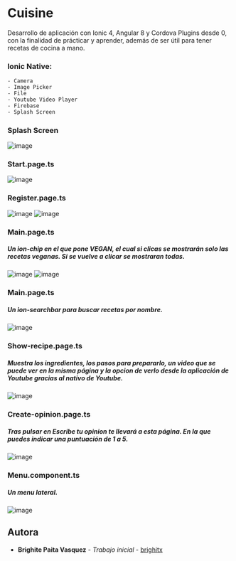 # Cuisine
Desarrollo de aplicación con Ionic 4, Angular 8 y Cordova Plugins desde 0, con la finalidad de prácticar y aprender, además de ser útil para tener recetas de cocina a mano.
### Ionic Native:
```
- Camera
- Image Picker
- File
- Youtube Video Player
- Firebase
- Splash Screen
```
#####
###  Splash Screen
![image](https://user-images.githubusercontent.com/25584063/148388816-71b3147e-308f-4347-bf8e-f257192a50f9.png)  
###  Start.page.ts
![image](https://user-images.githubusercontent.com/25584063/148388876-fe3ebac0-6aed-4050-a678-e56405809e08.png)
###  Register.page.ts
![image](https://user-images.githubusercontent.com/25584063/148388895-8404ea68-5dda-477a-8392-46162403de84.png)
![image](https://user-images.githubusercontent.com/25584063/148388911-47af7563-3e67-47a7-ad24-1aa67afbd8a9.png)
###  Main.page.ts
##### Un ion-chip en el que pone VEGAN, el cual si clicas se mostrarán solo las recetas veganas. Si se vuelve a clicar se mostraran todas.
![image](https://user-images.githubusercontent.com/25584063/148388924-66090d20-3cf4-4312-b011-201d4715bdc1.png)
![image](https://user-images.githubusercontent.com/25584063/148388934-283b9ba4-adda-45c0-8258-68536377a292.png)
###  Main.page.ts
##### Un ion-searchbar para buscar recetas por nombre.
![image](https://user-images.githubusercontent.com/25584063/148388947-3ce25609-cffe-42b2-84c7-f97f39ef45a3.png)
###  Show-recipe.page.ts
##### Muestra los ingredientes, los pasos para prepararlo, un video que se puede ver en la misma página y la opcion de verlo desde la aplicación de Youtube gracias al nativo de Youtube.
![image](https://user-images.githubusercontent.com/25584063/148388960-22fec1fc-a4b8-4b76-be65-83e7a89ca5f7.png)
###  Create-opinion.page.ts
##### Tras pulsar en Escribe tu opinion te llevará a esta página. En la que puedes indicar una puntuación de 1 a 5.
![image](https://user-images.githubusercontent.com/25584063/148389024-8d9c3261-ff17-4940-b613-084c2f6741db.png)
###  Menu.component.ts
##### Un menu lateral.
![image](https://user-images.githubusercontent.com/25584063/148389035-81b01d97-6c49-4273-be5e-85a6d62448c3.png)


## Autora
* **Brighite Paita Vasquez** - *Trabajo inicial* - [brighitx](https://github.com/brighitx)
